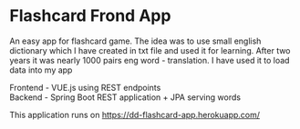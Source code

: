 # Flashcard Frond App

An easy app for flashcard game. The idea was to use small english dictionary which I have created in txt file and used it for learning. After two years it was nearly 1000 pairs eng word - translation. I have used it to load data into my app

Frontend - VUE.js using REST endpoints \
Backend - Spring Boot REST application + JPA serving words

This application runs on
https://dd-flashcard-app.herokuapp.com/



